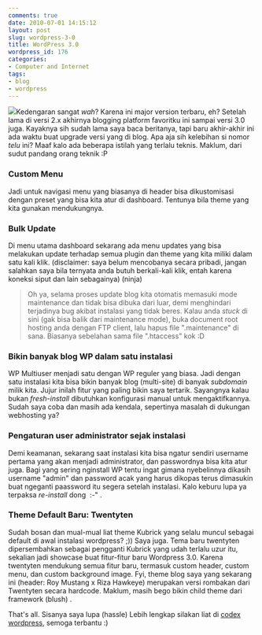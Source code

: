 ```yaml
---
comments: true
date: 2010-07-01 14:15:12
layout: post
slug: wordpress-3-0
title: WordPress 3.0
wordpress_id: 176
categories:
- Computer and Internet
tags:
- blog
- wordpress
---
```


[![](http://akhyar.net/uploads/wordpress-3.0.jpg)](http://akhyar.net/uploads/wordpress-3.0.jpg)Kedengaran sangat _wah_? Karena ini major version terbaru, eh? Setelah lama di versi 2.x akhirnya blogging platform favoritku ini sampai versi 3.0 juga. Kayaknya sih sudah lama saya baca beritanya, tapi baru akhir-akhir ini ada waktu buat upgrade versi yang di blog. Apa aja sih kelebihan si nomor _telu_ ini? Maaf kalo ada beberapa istilah yang terlalu teknis. Maklum, dari sudut pandang orang teknik :P

<!-- more -->


### Custom Menu


Jadi untuk navigasi menu yang biasanya di header bisa dikustomisasi dengan preset yang bisa kita atur di dashboard. Tentunya bila theme yang kita gunakan mendukungnya.


### Bulk Update


Di menu utama dashboard sekarang ada menu updates yang bisa melakukan update terhadap semua plugin dan theme yang kita miliki dalam satu kali klik. (disclaimer: saya belum mencobanya secara pribadi, jangan salahkan saya bila ternyata anda butuh berkali-kali klik, entah karena koneksi siput dan lain sebagainya) (ninja)


> Oh ya, selama proses update blog kita otomatis memasuki mode maintenance dan tidak bisa dibuka dari luar, demi menghindari terjadinya bug akibat instalasi yang tidak beres. Kalau anda _stuck_ di sini (gak bisa balik dari maintenance mode), buka document root hosting anda dengan FTP client, lalu hapus file ".maintenance" di sana. Biasanya sebelahan sama file ".htaccess" kok :D




### Bikin banyak blog WP dalam satu instalasi


WP Multiuser menjadi satu dengan WP reguler yang biasa. Jadi dengan satu instalasi kita bisa bikin banyak blog (multi-site) di banyak _subdomain_ milik kita. Jujur inilah fitur yang paling bikin saya tertarik. Sayangnya kalau bukan _fresh-install_ dibutuhkan konfigurasi manual untuk mengaktifkannya. Sudah saya coba dan masih ada kendala, sepertinya masalah di dukungan webhosting ya?


### Pengaturan user administrator sejak instalasi


Demi keamanan, sekarang saat instalasi kita bisa ngatur sendiri username pertama yang akan menjadi administrator, dan passwordnya bisa kita atur juga. Bagi yang sering nginstall WP tentu ingat gimana nyebelinnya dikasih username "admin" dan password acak yang harus dikopas terus dimasukin buat ngeganti paassword itu segera setelah instalasi. Kalo keburu lupa ya terpaksa _re-install_ dong  :-" .


### Theme Default Baru: Twentyten


Sudah bosan dan mual-mual liat theme Kubrick yang selalu muncul sebagai default di awal instalasi wordpress? ;)) Saya juga. Tema baru twentyten dipersembahkan sebagai pengganti Kubrick yang udah terlalu uzur itu, sekalian jadi showcase buat fitur-fitur baru Wordpress 3.0. Karena twentyten mendukung semua fitur baru, termasuk custom header, custom menu, dan custom background image. Fyi, theme blog saya yang sekarang ini (header: Roy Mustang x Riza Hawkeye) merupakan versi rombakan dari Twentyten secara hardcode. Maklum, masih bego bikin child theme dari framework (blush) .

That's all. Sisanya saya lupa (hassle) Lebih lengkap silakan liat di [codex wordpress](http://codex.wordpress.org/Version_3.0), semoga terbantu :)
